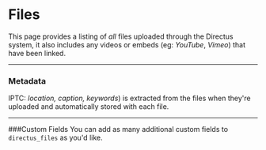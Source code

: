 # Files
This page provides a listing of _all_ files uploaded through the Directus system, it also includes any videos or embeds (eg: _YouTube_, _Vimeo_) that have been linked. 

----------

### Metadata
IPTC: _location, caption, keywords_) is extracted from the files when they're uploaded and automatically stored with each file.

----------

###Custom Fields
You can add as many additional custom fields to `directus_files` as you'd like. 
